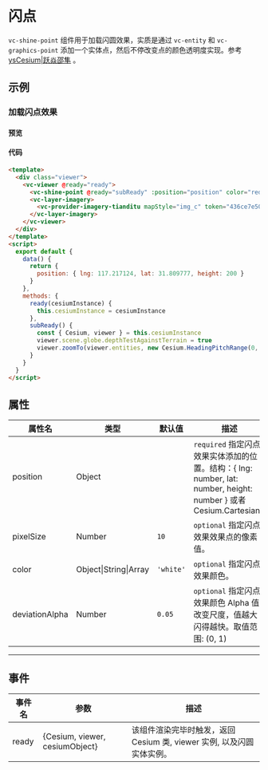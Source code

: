 # 闪点

`vc-shine-point` 组件用于加载闪圆效果，实质是通过 `vc-entity` 和 `vc-graphics-point` 添加一个实体点，然后不停改变点的颜色透明度实现。参考 [ysCesium|跃焱邵隼](https://www.wellyyss.cn/ysCesium/main/app.html) 。

## 示例

### 加载闪点效果

#### 预览

<doc-preview>
  <template>
    <div class="viewer">
      <vc-viewer @ready="ready">
        <vc-shine-point @ready="subReady" :position="position" color="red"></vc-shine-point>
        <vc-layer-imagery>
          <vc-provider-imagery-tianditu mapStyle="img_c" token="436ce7e50d27eede2f2929307e6b33c0"></vc-provider-imagery-tianditu>
        </vc-layer-imagery>
      </vc-viewer>
    </div>
  </template>
  <script>
    export default {
      data() {
        return {
          position: { lng: 117.217124, lat: 31.809777, height: 200 }
        }
      },
      methods: {
        ready(cesiumInstance) {
          this.cesiumInstance = cesiumInstance
        },
        subReady() {
          const { Cesium, viewer } = this.cesiumInstance
          viewer.scene.globe.depthTestAgainstTerrain = true
          viewer.zoomTo(viewer.entities, new Cesium.HeadingPitchRange(0, Cesium.Math.toRadians(-90), 1000))
        }
      }
    }
  </script>
</doc-preview>

#### 代码

```html
<template>
  <div class="viewer">
    <vc-viewer @ready="ready">
      <vc-shine-point @ready="subReady" :position="position" color="red"></vc-shine-point>
      <vc-layer-imagery>
        <vc-provider-imagery-tianditu mapStyle="img_c" token="436ce7e50d27eede2f2929307e6b33c0"></vc-provider-imagery-tianditu>
      </vc-layer-imagery>
    </vc-viewer>
  </div>
</template>
<script>
  export default {
    data() {
      return {
        position: { lng: 117.217124, lat: 31.809777, height: 200 }
      }
    },
    methods: {
      ready(cesiumInstance) {
        this.cesiumInstance = cesiumInstance
      },
      subReady() {
        const { Cesium, viewer } = this.cesiumInstance
        viewer.scene.globe.depthTestAgainstTerrain = true
        viewer.zoomTo(viewer.entities, new Cesium.HeadingPitchRange(0, Cesium.Math.toRadians(-90), 1000))
      }
    }
  }
</script>
```

## 属性

<!-- prettier-ignore -->
| 属性名 | 类型 | 默认值 | 描述 |
| ---------------------- | ------- | ------ | -------------------------------------------------------------------------- |
| position | Object | | `required` 指定闪点效果实体添加的位置。结构：{ lng: number, lat: number, height: number } 或者 Cesium.Cartesian3 |
| pixelSize | Number | `10` | `optional` 指定闪点效果效果点的像素值。|
| color | Object\|String\|Array | `'white'` | `optional` 指定闪点效果颜色。 |
| deviationAlpha | Number | `0.05` | `optional` 指定闪点效果颜色 Alpha 值改变尺度，值越大闪得越快。取值范围: (0, 1)|

---

## 事件

| 事件名 | 参数                           | 描述                                                                  |
| ------ | ------------------------------ | --------------------------------------------------------------------- |
| ready  | {Cesium, viewer, cesiumObject} | 该组件渲染完毕时触发，返回 Cesium 类, viewer 实例, 以及闪圆实体实例。 |
